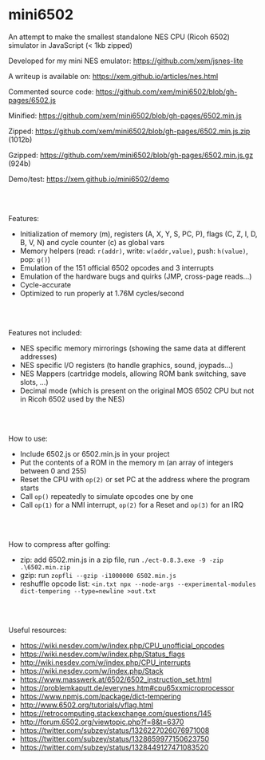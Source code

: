 mini6502
========

An attempt to make the smallest standalone NES CPU (Ricoh 6502) simulator in JavaScript (< 1kb zipped)

Developed for my mini NES emulator: https://github.com/xem/jsnes-lite

A writeup is available on: https://xem.github.io/articles/nes.html

Commented source code: https://github.com/xem/mini6502/blob/gh-pages/6502.js

Minified: https://github.com/xem/mini6502/blob/gh-pages/6502.min.js

Zipped: https://github.com/xem/mini6502/blob/gh-pages/6502.min.js.zip (1012b)

Gzipped: https://github.com/xem/mini6502/blob/gh-pages/6502.min.js.gz (924b)

Demo/test: https://xem.github.io/mini6502/demo

<br>
<br>

Features:

- Initialization of memory (m), registers (A, X, Y, S, PC, P), flags (C, Z, I, D, B, V, N) and cycle counter (c) as global vars
- Memory helpers (read: `r(addr)`, write: `w(addr,value)`, push: `h(value)`, pop: `g()`)
- Emulation of the 151 official 6502 opcodes and 3 interrupts
- Emulation of the hardware bugs and quirks (JMP, cross-page reads...)
- Cycle-accurate
- Optimized to run properly at 1.76M cycles/second

<br>
<br>

Features not included:

- NES specific memory mirrorings (showing the same data at different addresses)
- NES specific I/O registers (to handle graphics, sound, joypads...)
- NES Mappers (cartridge models, allowing ROM bank switching, save slots, ...)
- Decimal mode (which is present on the original MOS 6502 CPU but not in Ricoh 6502 used by the NES)

<br>
<br>

How to use:

- Include 6502.js or 6502.min.js in your project
- Put the contents of a ROM in the memory m (an array of integers between 0 and 255) 
- Reset the CPU with `op(2)` or set PC at the address where the program starts
- Call `op()` repeatedly to simulate opcodes one by one
- Call `op(1)` for a NMI interrupt, `op(2)` for a Reset and `op(3)` for an IRQ

<br>
<br>

How to compress after golfing:

- zip: add 6502.min.js in a zip file, run `./ect-0.8.3.exe -9 -zip .\6502.min.zip`
- gzip: run `zopfli --gzip -i1000000 6502.min.js`
- reshuffle opcode list: `<in.txt npx --node-args --experimental-modules dict-tempering --type=newline >out.txt`

<br>
<br>

Useful resources:
- https://wiki.nesdev.com/w/index.php/CPU_unofficial_opcodes
- https://wiki.nesdev.com/w/index.php/Status_flags
- http://wiki.nesdev.com/w/index.php/CPU_interrupts
- https://wiki.nesdev.com/w/index.php/Stack
- https://www.masswerk.at/6502/6502_instruction_set.html
- https://problemkaputt.de/everynes.htm#cpu65xxmicroprocessor
- https://www.npmjs.com/package/dict-tempering
- http://www.6502.org/tutorials/vflag.html
- https://retrocomputing.stackexchange.com/questions/145
- http://forum.6502.org/viewtopic.php?f=8&t=6370
- https://twitter.com/subzey/status/1326227026076971008
- https://twitter.com/subzey/status/1328659977150623750
- https://twitter.com/subzey/status/1328449127471083520
